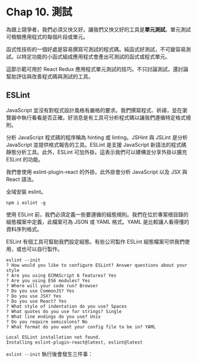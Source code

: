 # Chap 10. 測試

為跟上競爭者，我們必須又快又好。讓我們又快又好的工具是**單元測試**。單元測試可檢驗應用程式的每個片段或單元。

函式性技術的一個好處是容易撰寫可測試的程式碼。純函式好測試，不可變容易測試。以特定功能的小函式組成應用程式會產出可測試的函式或程式單元。

這節示範可用於 React Redux 應用程式單元測試的技巧。不只討論測試，還討論幫助評估與改善程式碼與測試的工具。

## ESLint

JavaScript 並沒有對程式設計風格有嚴格的要求。我們撰寫程式、祈禱，並在瀏覽器中執行看看是否正確。好消息是有工具可分析程式碼以讓我們遵循特定格式規則。

分析 JavaScript 程式碼的程序稱為 hinting 或 linting。JSHint 與 JSLint 是分析
JavaScript 並提供格式報告的工具。ESLint 是支援 JavaScript
新語法的程式碼靜態分析工具。此外，ESLint
可加外掛。這表示我們可以建構並分享外掛以擴充 ESLint 的功能。

我們會使用 eslint-plugin-react 的外掛。此外掛會分析 JavaScript 以及 JSX 與
React 語法。

全域安裝 eslint。

```shell
npm i eslint -g
```

使用 ESLint
前，我們必須定義一些要遵循的組態規則。我們在位於專案根目錄的組態檔案中定義，此檔案可為
JSON 或 YAML 格式。YAML 是比較讓人看得懂的資料序列格式。

ESLint 有個工具可幫助我們設定組態。有些公司製作 ESLint 組態檔案可供我們使用，或也可以自行製作。

```shell
eslint --init
? How would you like to configure ESLint? Answer questions about your style
? Are you using ECMAScript 6 features? Yes
? Are you using ES6 modules? Yes
? Where will your code run? Browser
? Do you use CommonJS? Yes
? Do you use JSX? Yes
? Do you use React? Yes
? What style of indentation do you use? Spaces
? What quotes do you use for strings? Single
? What line endings do you use? Unix
? Do you require semicolons? No
? What format do you want your config file to be in? YAML

Local ESLint installation not found.
Installing eslint-plugin-react@latest, eslint@latest
```

`eslint --init` 執行後會發生三件事：




